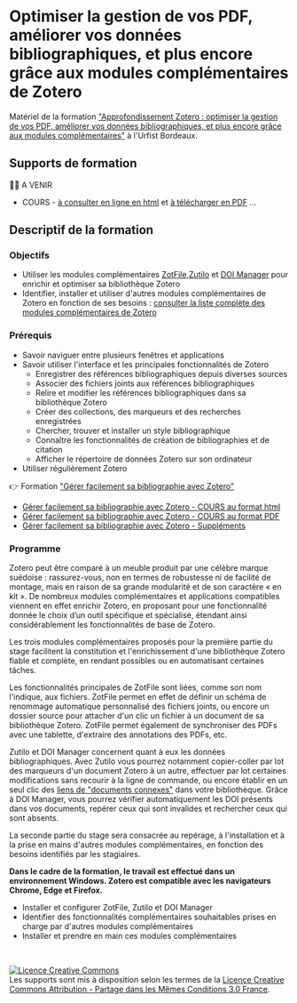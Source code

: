 # Optimiser la gestion de vos PDF, améliorer vos données bibliographiques, et plus encore grâce aux modules complémentaires de Zotero

Matériel de la formation ["Approfondissement Zotero : optimiser la gestion de vos PDF, améliorer vos données bibliographiques, et plus encore grâce aux modules complémentaires"](https://sygefor.reseau-urfist.fr/#/training/8563/9686) à l'Urfist Bordeaux.

## Supports de formation

:woman_technologist: A VENIR

* COURS - [à consulter en ligne en html](https://github.com/fflamerie/zotero_modules/blob/master/content/zotero_modules_COURS.md) et [à télécharger en PDF](https://github.com/fflamerie/zotero_modules/blob/master/content/zotero_modules_COURS.pdf)
...


## Descriptif de la formation

### Objectifs

* Utiliser les modules complémentaires [ZotFile](http://zotfile.com/),[Zutilo](https://github.com/willsALMANJ/Zutilo) et [DOI Manager](https://github.com/bwiernik/zotero-shortdoi) pour enrichir et optimiser sa bibliothèque Zotero
* Identifier, installer et utiliser d'autres modules complémentaires de Zotero en fonction de ses besoins : [consulter la liste complète des modules complémentaires de Zotero](https://www.zotero.org/support/plugins)

### Prérequis

* Savoir naviguer entre plusieurs fenêtres et applications
* Savoir utiliser l'interface et les principales fonctionnalités de Zotero
  * Enregistrer des références bibliographiques depuis diverses sources
  * Associer des fichiers joints aux références bibliographiques
  * Relire et modifier les références bibliographiques dans sa bibliothèque Zotero
  * Créer des collections, des marqueurs et des recherches enregistrées
  * Chercher, trouver et installer un style bibliographique
  * Connaître les fonctionnalités de création de bibliographies et de citation
  * Afficher le répertoire de données Zotero sur son ordinateur
* Utiliser régulièrement Zotero

:point_right: Formation ["Gérer facilement sa bibliographie avec Zotero"](https://github.com/fflamerie/zotero_gerer_biblio)

* [Gérer facilement sa bibliographie avec Zotero - COURS au format html](https://github.com/fflamerie/zotero_gerer_biblio/blob/master/content/gerer_biblio_zotero_COURS.md)
* [Gérer facilement sa bibliographie avec Zotero - COURS au format PDF](https://github.com/fflamerie/zotero_gerer_biblio/blob/master/content/gerer_biblio_zotero_COURS.pdf)
* [Gérer facilement sa bibliographie avec Zotero - Suppléments](https://github.com/fflamerie/zotero_gerer_biblio#suppl%C3%A9ments)

### Programme

Zotero peut être comparé à un meuble produit par une célèbre marque suédoise : rassurez-vous, non en termes de robustesse ni de facilité de montage, mais en raison de sa grande modularité et de son caractère « en kit ». De nombreux modules complémentaires et applications compatibles viennent en effet enrichir Zotero, en proposant pour une fonctionnalité donnée le choix d’un outil spécifique et spécialisé, étendant ainsi considérablement les fonctionnalités de base de Zotero.

Les trois modules complémentaires proposés pour la première partie du stage facilitent la constitution et l'enrichissement d'une bibliothèque Zotero fiable et complète, en rendant possibles ou en automatisant certaines tâches.

Les fonctionnalités principales de ZotFile sont liées, comme son nom l'indique, aux fichiers. ZotFile permet en effet de définir un schéma de renommage automatique personnalisé des fichiers joints, ou encore un dossier source pour attacher d'un clic un fichier à un document de sa bibliothèque Zotero. ZotFile permet également de synchroniser des PDFs avec une tablette, d'extraire des annotations des PDFs, etc.

Zutilo et DOI Manager concernent quant à eux les données bibliographiques. Avec Zutilo vous pourrez notamment copier-coller par lot des marqueurs d'un document Zotero à un autre, effectuer par lot certaines modifications sans recourir à la ligne de commande, ou encore établir en un seul clic des [liens de "documents connexes"](https://www.zotero.org/support/fr/related) dans votre bibliothèque. Grâce à DOI Manager, vous pourrez vérifier automatiquement les DOI présents dans vos documents, repérer ceux qui sont invalides et rechercher ceux qui sont absents.

La seconde partie du stage sera consacrée au repérage, à l'installation et à la prise en mains d'autres modules complémentaires, en fonction des besoins identifiés par les stagiaires.

**Dans le cadre de la formation, le travail est effectué dans un environnement Windows. Zotero est compatible avec les navigateurs Chrome, Edge et Firefox.**

* Installer et configurer ZotFile, Zutilo et DOI Manager
* Identifier des fonctionnalités complémentaires souhaitables prises en charge par d'autres modules complémentaires
* Installer et prendre en main ces modules complémentaires


</br>

<a rel="license" href="http://creativecommons.org/licenses/by-sa/3.0/fr/"><img alt="Licence Creative Commons" style="border-width:0" src="https://i.creativecommons.org/l/by-sa/3.0/fr/88x31.png" /></a><br />Les supports sont mis à disposition selon les termes de la <a rel="license" href="http://creativecommons.org/licenses/by-sa/3.0/fr/">Licence Creative Commons Attribution -  Partage dans les Mêmes Conditions 3.0 France</a>.


